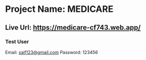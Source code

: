 # Project Name: MEDICARE
## Live Url: https://medicare-cf743.web.app/

### Test User
Email: saif123@gmail.com
Password: 123456
